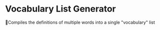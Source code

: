 # Vocabulary List Generator
📝Compiles the definitions of multiple words into a single "vocabulary" list
